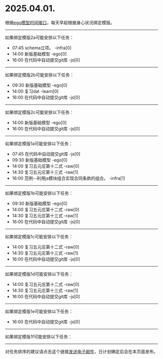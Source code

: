 # 2025.04.01.

根据[ego模型时间接口](https://gitee.com/hyg/blog/blob/master/timeflow.md)，每天早起根据身心状况绑定模版。

---
如果绑定模版2a可能安排以下任务：

- 07:45	schema立项。 -infra[0]
- 14:00	新版基础模型 -ego[0]
- 16:00	在代码中自动提交git库 -js[0]

---
如果绑定模版2b可能安排以下任务：

- 09:30	新版基础模型 -ego[0]
- 14:00	复习dat -learn[0]
- 16:00	在代码中自动提交git库 -js[0]

---
如果绑定模版2c可能安排以下任务：

- 14:00	新版基础模型 -ego[0]
- 16:00	在代码中自动提交git库 -js[0]

---
如果绑定模版1a可能安排以下任务：

- 07:45	在代码中自动提交git库 -js[0]
- 09:30	新版基础模型 -ego[0]
- 14:00	复习五元庄第十二式 -raw[0]
- 14:30	复习五元庄第十三式 -raw[1]
- 16:00	范例--利用js模块组合实现合同条款的组合。 -infra[1]

---
如果绑定模版1b可能安排以下任务：

- 09:30	新版基础模型 -ego[0]
- 14:00	复习五元庄第十二式 -raw[0]
- 14:30	复习五元庄第十三式 -raw[1]
- 16:00	在代码中自动提交git库 -js[0]

---
如果绑定模版1c可能安排以下任务：

- 14:00	复习五元庄第十二式 -raw[0]
- 14:30	复习五元庄第十三式 -raw[1]
- 16:00	在代码中自动提交git库 -js[0]

---
如果绑定模版1d可能安排以下任务：

- 14:00	复习五元庄第十二式 -raw[0]
- 14:30	复习五元庄第十三式 -raw[1]
- 16:00	在代码中自动提交git库 -js[0]

---
如果绑定模版1e可能安排以下任务：

- 16:00	在代码中自动提交git库 -js[0]

---
如果绑定模版1f可能安排以下任务：


---
对任务排序的建议请点击这个链接<a href="mailto:huangyg@mars22.com?subject=关于2025.04.01.任务排序的建议&body=date: 2025.04.01.%0D%0Afile: ../../blog/release/time/d.20250401.md%0D%0A---请勿修改邮件主题及以上内容---%0D%0A">发送电子邮件</a>，日计划确定后会在本页面发布。